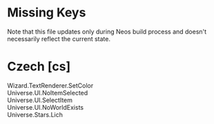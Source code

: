 # Missing Keys
Note that this file updates only during Neos build process and doesn't necessarily reflect the current state.

# Czech [cs]
Wizard.TextRenderer.SetColor  
Universe.UI.NoItemSelected  
Universe.UI.SelectItem  
Universe.UI.NoWorldExists  
Universe.Stars.Lich  

